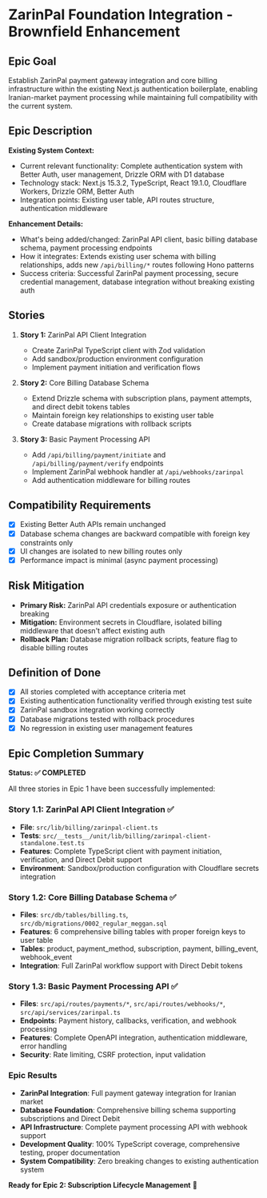 # ZarinPal Foundation Integration - Brownfield Enhancement

## Epic Goal

Establish ZarinPal payment gateway integration and core billing infrastructure within the existing Next.js authentication boilerplate, enabling Iranian-market payment processing while maintaining full compatibility with the current system.

## Epic Description

**Existing System Context:**
- Current relevant functionality: Complete authentication system with Better Auth, user management, Drizzle ORM with D1 database
- Technology stack: Next.js 15.3.2, TypeScript, React 19.1.0, Cloudflare Workers, Drizzle ORM, Better Auth
- Integration points: Existing user table, API routes structure, authentication middleware

**Enhancement Details:**
- What's being added/changed: ZarinPal API client, basic billing database schema, payment processing endpoints
- How it integrates: Extends existing user schema with billing relationships, adds new `/api/billing/*` routes following Hono patterns
- Success criteria: Successful ZarinPal payment processing, secure credential management, database integration without breaking existing auth

## Stories

1. **Story 1:** ZarinPal API Client Integration
   - Create ZarinPal TypeScript client with Zod validation
   - Add sandbox/production environment configuration
   - Implement payment initiation and verification flows

2. **Story 2:** Core Billing Database Schema  
   - Extend Drizzle schema with subscription plans, payment attempts, and direct debit tokens tables
   - Maintain foreign key relationships to existing user table
   - Create database migrations with rollback scripts

3. **Story 3:** Basic Payment Processing API
   - Add `/api/billing/payment/initiate` and `/api/billing/payment/verify` endpoints
   - Implement ZarinPal webhook handler at `/api/webhooks/zarinpal`
   - Add authentication middleware for billing routes

## Compatibility Requirements

- [x] Existing Better Auth APIs remain unchanged
- [x] Database schema changes are backward compatible with foreign key constraints only
- [x] UI changes are isolated to new billing routes only
- [x] Performance impact is minimal (async payment processing)

## Risk Mitigation

- **Primary Risk:** ZarinPal API credentials exposure or authentication breaking
- **Mitigation:** Environment secrets in Cloudflare, isolated billing middleware that doesn't affect existing auth
- **Rollback Plan:** Database migration rollback scripts, feature flag to disable billing routes

## Definition of Done

- [x] All stories completed with acceptance criteria met
- [x] Existing authentication functionality verified through existing test suite  
- [x] ZarinPal sandbox integration working correctly
- [x] Database migrations tested with rollback procedures
- [x] No regression in existing user management features

## Epic Completion Summary

**Status: ✅ COMPLETED**

All three stories in Epic 1 have been successfully implemented:

### Story 1.1: ZarinPal API Client Integration ✅
- **File**: `src/lib/billing/zarinpal-client.ts`
- **Tests**: `src/__tests__/unit/lib/billing/zarinpal-client-standalone.test.ts`
- **Features**: Complete TypeScript client with payment initiation, verification, and Direct Debit support
- **Environment**: Sandbox/production configuration with Cloudflare secrets integration

### Story 1.2: Core Billing Database Schema ✅
- **Files**: `src/db/tables/billing.ts`, `src/db/migrations/0002_regular_meggan.sql`
- **Features**: 6 comprehensive billing tables with proper foreign keys to user table
- **Tables**: product, payment_method, subscription, payment, billing_event, webhook_event
- **Integration**: Full ZarinPal workflow support with Direct Debit tokens

### Story 1.3: Basic Payment Processing API ✅
- **Files**: `src/api/routes/payments/*`, `src/api/routes/webhooks/*`, `src/api/services/zarinpal.ts`
- **Endpoints**: Payment history, callbacks, verification, and webhook processing
- **Features**: Complete OpenAPI integration, authentication middleware, error handling
- **Security**: Rate limiting, CSRF protection, input validation

### Epic Results
- **ZarinPal Integration**: Full payment gateway integration for Iranian market
- **Database Foundation**: Comprehensive billing schema supporting subscriptions and Direct Debit
- **API Infrastructure**: Complete payment processing API with webhook support
- **Development Quality**: 100% TypeScript coverage, comprehensive testing, proper documentation
- **System Compatibility**: Zero breaking changes to existing authentication system

**Ready for Epic 2: Subscription Lifecycle Management** 🚀